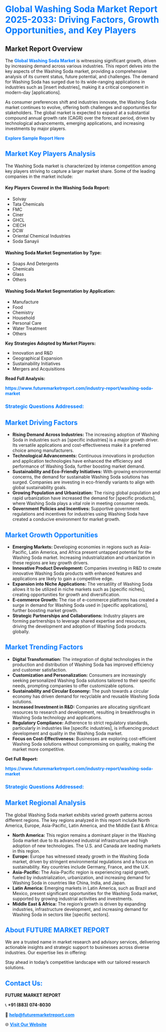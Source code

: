 <h1 style="color: #007BFF;">Global Washing Soda Market Report 2025-2033: Driving Factors, Growth Opportunities, and Key Players</h1>

<section id="overview">
<h2>Market Report Overview</h2>
<p>The <a href="https://www.futuremarketreport.com/industry-report/washing-soda-market" style="color: #007BFF; text-decoration: none;"><strong>Global Washing Soda Market</strong></a> is witnessing significant growth, driven by increasing demand across various industries. This report delves into the key aspects of the Washing Soda market, providing a comprehensive analysis of its current status, future potential, and challenges. The demand for Washing Soda has surged due to its wide-ranging applications in industries such as [insert industries], making it a critical component in modern-day [applications].</p>
<p>As consumer preferences shift and industries innovate, the Washing Soda market continues to evolve, offering both challenges and opportunities for stakeholders. The global market is expected to expand at a substantial compound annual growth rate (CAGR) over the forecast period, driven by technological advancements, emerging applications, and increasing investments by major players.</p>
</section>

<section id="overview">
<p><a href="https://www.futuremarketreport.com/request-sample/reportId=92867" style="color: #007BFF; text-decoration: none;"><strong>Explore Sample Report Here</strong></a></p>
</section>

<section id="key-players">
<h2 style="color: #007BFF;">Market Key Players Analysis</h2>
<p>The Washing Soda market is characterized by intense competition among key players striving to capture a larger market share. Some of the leading companies in the market include:</p>
<h4>Key Players Covered in the Washing Soda Report:</h4>
<ul><li>Solvay</li><li>Tata Chemicals</li><li>FMC</li><li>Ciner</li><li>GHCL</li><li>CIECH</li><li>DCW</li><li>Oriental Chemical Industries</li><li>Soda Sanayii</li></ul>
<h4>Washing Soda Market Segmentation by Type:</h4>
<ul><li>Soaps And Detergents</li><li>Chemicals</li><li>Glass</li><li>Others</li></ul>

<h4>Washing Soda Market Segmentation by Application:</h4>
<ul><li>Manufacture</li><li>Food</li><li>Chemistry</li><li>Household</li><li>Personal Care</li><li>Water Treatment</li><li>Others</li></ul>
<p><strong>Key Strategies Adopted by Market Players:</strong></p>
<ul>
<li>Innovation and R&D</li>
<li>Geographical Expansion</li>
<li>Sustainability Initiatives</li>
<li>Mergers and Acquisitions</li>
</ul>
</section>

<section>
<p><strong>Read Full Analysis: </strong></p><a href="https://www.futuremarketreport.com/industry-report/washing-soda-market" style="color: #007BFF; text-decoration: none;"><strong>https://www.futuremarketreport.com/industry-report/washing-soda-market</strong></a>
<h3 style="color: #007BFF;">Strategic Questions Addressed:</h3>
</section>

<section id="driving-factors">
<h2 style="color: #007BFF;">Market Driving Factors</h2>
<ul>
<li><strong>Rising Demand Across Industries:</strong> The increasing adoption of Washing Soda in industries such as [specific industries] is a major growth driver. Its versatile applications and cost-effectiveness make it a preferred choice among manufacturers.</li>
<li><strong>Technological Advancements:</strong> Continuous innovations in production and application technologies have enhanced the efficiency and performance of Washing Soda, further boosting market demand.</li>
<li><strong>Sustainability and Eco-Friendly Initiatives:</strong> With growing environmental concerns, the demand for sustainable Washing Soda solutions has surged. Companies are investing in eco-friendly variants to align with global sustainability goals.</li>
<li><strong>Growing Population and Urbanization:</strong> The rising global population and rapid urbanization have increased the demand for [specific products], where Washing Soda plays a vital role in meeting consumer needs.</li>
<li><strong>Government Policies and Incentives:</strong> Supportive government regulations and incentives for industries using Washing Soda have created a conducive environment for market growth.</li>
</ul>
</section>

<section id="growth-opportunities">
<h2 style="color: #007BFF;">Market Growth Opportunities</h2>
<ul>
<li><strong>Emerging Markets:</strong> Developing economies in regions such as Asia-Pacific, Latin America, and Africa present untapped potential for the Washing Soda market. Increasing industrialization and urbanization in these regions are key growth drivers.</li>
<li><strong>Innovative Product Development:</strong> Companies investing in R&D to create innovative Washing Soda products with enhanced features and applications are likely to gain a competitive edge.</li>
<li><strong>Expansion into Niche Applications:</strong> The versatility of Washing Soda allows it to be utilized in niche markets such as [specific niches], creating opportunities for growth and diversification.</li>
<li><strong>E-commerce Growth:</strong> The rise of e-commerce platforms has created a surge in demand for Washing Soda used in [specific applications], further boosting market growth.</li>
<li><strong>Strategic Partnerships and Collaborations:</strong> Industry players are forming partnerships to leverage shared expertise and resources, driving the development and adoption of Washing Soda products globally.</li>
</ul>
</section>

<section id="trending-factors">
<h2 style="color: #007BFF;">Market Trending Factors</h2>
<ul>
<li><strong>Digital Transformation:</strong> The integration of digital technologies in the production and distribution of Washing Soda has improved efficiency and customer satisfaction.</li>
<li><strong>Customization and Personalization:</strong> Consumers are increasingly seeking personalized Washing Soda solutions tailored to their specific needs, prompting companies to offer customizable options.</li>
<li><strong>Sustainability and Circular Economy:</strong> The push towards a circular economy has driven demand for recyclable and reusable Washing Soda solutions.</li>
<li><strong>Increased Investment in R&D:</strong> Companies are allocating significant resources to research and development, resulting in breakthroughs in Washing Soda technology and applications.</li>
<li><strong>Regulatory Compliance:</strong> Adherence to strict regulatory standards, particularly in industries like [specific industries], is influencing product development and quality in the Washing Soda market.</li>
<li><strong>Focus on Cost-Effectiveness:</strong> Businesses are exploring cost-efficient Washing Soda solutions without compromising on quality, making the market more competitive.</li>
</ul>
</section>

<section>
<p><strong>Get Full Report: </strong></p><a href="https://www.futuremarketreport.com/industry-report/washing-soda-market" style="color: #007BFF; text-decoration: none;"><strong>https://www.futuremarketreport.com/industry-report/washing-soda-market</strong></a>
<h3 style="color: #007BFF;">Strategic Questions Addressed:</h3>
</section>


<section id="regional-analysis">
<h2 style="color: #007BFF;">Market Regional Analysis</h2>
<p>The global Washing Soda market exhibits varied growth patterns across different regions. The key regions analyzed in this report include North America, Europe, Asia-Pacific, Latin America, and the Middle East & Africa:</p>
<ul>
<li><strong>North America:</strong> This region remains a dominant player in the Washing Soda market due to its advanced industrial infrastructure and high adoption of new technologies. The U.S. and Canada are leading markets in this region.</li>
<li><strong>Europe:</strong> Europe has witnessed steady growth in the Washing Soda market, driven by stringent environmental regulations and a focus on sustainability. Key countries include Germany, France, and the U.K.</li>
<li><strong>Asia-Pacific:</strong> The Asia-Pacific region is experiencing rapid growth, fueled by industrialization, urbanization, and increasing demand for Washing Soda in countries like China, India, and Japan.</li>
<li><strong>Latin America:</strong> Emerging markets in Latin America, such as Brazil and Mexico, present significant opportunities for the Washing Soda market, supported by growing industrial activities and investments.</li>
<li><strong>Middle East & Africa:</strong> The region’s growth is driven by expanding industries, infrastructure development, and increasing demand for Washing Soda in sectors like [specific sectors].</li>
</ul>
</section>

<footer>
<h2 style="color: #007BFF;">About FUTURE MARKET REPORT</h2>
<p>We are a trusted name in market research and advisory services, delivering actionable insights and strategic support to businesses across diverse industries. Our expertise lies in offering:</p>

<p>Stay ahead in today’s competitive landscape with our tailored research solutions.</p>

<h2 style="color: #007BFF;">Contact Us:</h2>
<p><strong>FUTURE MARKET REPORT</strong></p>
<p>📞 <strong>+91 (883) 074-8030</strong></p>
<p>📧 <strong><a href="mailto:help@futuremarketreport.com" style="color: #007BFF;">help@futuremarketreport.com</a></strong></p>
<p>🌐 <strong><a href="https://www.futuremarketreport.com/" style="color: #007BFF;">Visit Our Website</a></strong></p>
</footer>